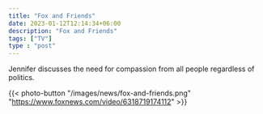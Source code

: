 ```yaml
---
title: "Fox and Friends"
date: 2023-01-12T12:14:34+06:00
description: "Fox and Friends"
tags: ["TV"]
type : "post"
---
```

Jennifer discusses the need for compassion from all people regardless of politics.

{{< photo-button "/images/news/fox-and-friends.png" "https://www.foxnews.com/video/6318719174112" >}}


